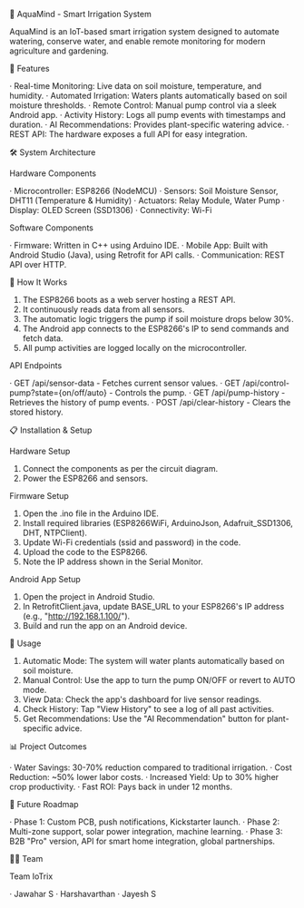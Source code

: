 🌱 AquaMind - Smart Irrigation System

AquaMind is an IoT-based smart irrigation system designed to automate watering, conserve water, and enable remote monitoring for modern agriculture and gardening.

🚀 Features

· Real-time Monitoring: Live data on soil moisture, temperature, and humidity.
· Automated Irrigation: Waters plants automatically based on soil moisture thresholds.
· Remote Control: Manual pump control via a sleek Android app.
· Activity History: Logs all pump events with timestamps and duration.
· AI Recommendations: Provides plant-specific watering advice.
· REST API: The hardware exposes a full API for easy integration.

🛠 System Architecture

Hardware Components

· Microcontroller: ESP8266 (NodeMCU)
· Sensors: Soil Moisture Sensor, DHT11 (Temperature & Humidity)
· Actuators: Relay Module, Water Pump
· Display: OLED Screen (SSD1306)
· Connectivity: Wi-Fi

Software Components

· Firmware: Written in C++ using Arduino IDE.
· Mobile App: Built with Android Studio (Java), using Retrofit for API calls.
· Communication: REST API over HTTP.

📡 How It Works

1. The ESP8266 boots as a web server hosting a REST API.
2. It continuously reads data from all sensors.
3. The automatic logic triggers the pump if soil moisture drops below 30%.
4. The Android app connects to the ESP8266's IP to send commands and fetch data.
5. All pump activities are logged locally on the microcontroller.

API Endpoints

· GET /api/sensor-data - Fetches current sensor values.
· GET /api/control-pump?state={on/off/auto} - Controls the pump.
· GET /api/pump-history - Retrieves the history of pump events.
· POST /api/clear-history - Clears the stored history.

📋 Installation & Setup

Hardware Setup

1. Connect the components as per the circuit diagram.
2. Power the ESP8266 and sensors.

Firmware Setup

1. Open the .ino file in the Arduino IDE.
2. Install required libraries (ESP8266WiFi, ArduinoJson, Adafruit_SSD1306, DHT, NTPClient).
3. Update Wi-Fi credentials (ssid and password) in the code.
4. Upload the code to the ESP8266.
5. Note the IP address shown in the Serial Monitor.

Android App Setup

1. Open the project in Android Studio.
2. In RetrofitClient.java, update BASE_URL to your ESP8266's IP address (e.g., "http://192.168.1.100/").
3. Build and run the app on an Android device.

🧩 Usage

1. Automatic Mode: The system will water plants automatically based on soil moisture.
2. Manual Control: Use the app to turn the pump ON/OFF or revert to AUTO mode.
3. View Data: Check the app's dashboard for live sensor readings.
4. Check History: Tap "View History" to see a log of all past activities.
5. Get Recommendations: Use the "AI Recommendation" button for plant-specific advice.

📊 Project Outcomes

· Water Savings: 30-70% reduction compared to traditional irrigation.
· Cost Reduction: ~50% lower labor costs.
· Increased Yield: Up to 30% higher crop productivity.
· Fast ROI: Pays back in under 12 months.

🔮 Future Roadmap

· Phase 1: Custom PCB, push notifications, Kickstarter launch.
· Phase 2: Multi-zone support, solar power integration, machine learning.
· Phase 3: B2B "Pro" version, API for smart home integration, global partnerships.

👨‍💻 Team

Team IoTrix

· Jawahar S
· Harshavarthan
· Jayesh S
